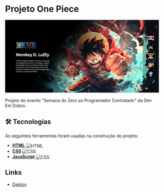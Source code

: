 <h1>
    Projeto One Piece
</h1>

<img src="./src/imagens/Image-Project.jpg">

<p>Projeto do evento "Semana do Zero ao Programador Contratado" da Dev Em Dobro.</p>

## 🛠 Tecnologias

As seguintes ferramentas foram usadas na construção do projeto:

- **[HTML](https://html.com/)**
  <img align="center" alt="HTML" height="30" width="40" src="https://cdn.jsdelivr.net/gh/devicons/devicon/icons/html5/html5-original.svg">
- **[CSS](https://www.w3.org/Style/CSS/Overview.en.html)**
  <img align="center" alt="CSS" height="30" width="40" src="https://cdn.jsdelivr.net/gh/devicons/devicon/icons/css3/css3-original.svg">
- **[JavaScript](https://developer.mozilla.org/en-US/docs/Web/JavaScript)**
  <img align="center" alt="CSS" height="30" width="40" src="https://cdn.jsdelivr.net/gh/devicons/devicon/icons/javascript/javascript-original.svg">

## Links

<ul>
    <li>
        <a href="https://odilonenrique.github.io/OnePiece/">Deploy</a>
    </li>
</ul>